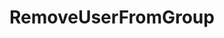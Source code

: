 ---
name: RemoveUserFromGroup
title: RemoveUserFromGroup
description: Remove a user, by username (login name), from a group
version: 0.2.3
parameters:
  - import: UserName
  - import: Platform
  - import: UserGroupName
example: |
    using System;
    public class CPHInline
    {
        public bool Execute()
        {
            //Define the groupname you want to add the user to
            string groupName = "Test Group";
            //Get userName of current user
            CPH.TryGetArg("userName",out string userName);
            
            //Get user type and define the Platform Enum
            CPH.TryGetArg("userType",out string userType);
            Enum.TryParse(userType, out Platform platform);

            //Method returns a bool type which you can check if the user was removed
            bool userGotRemoved = CPH.RemoveUserFromGroup(userName, platform, groupName);
            return true;
        }
    }
---
